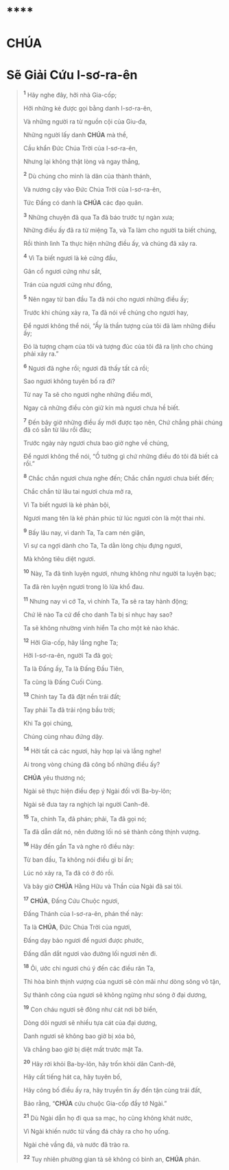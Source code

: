 #

# \*\*\*\*

# CHÚA

# Sẽ Giải Cứu I-sơ-ra-ên

> <sup><b>1</b></sup> Hãy nghe đây, hỡi nhà Gia-cốp;
>
> Hỡi những kẻ được gọi bằng danh I-sơ-ra-ên,
>
> Và những người ra từ nguồn cội của Giu-đa,
>
> Những người lấy danh **CHÚA** mà thề,
>
> Cầu khẩn Đức Chúa Trời của I-sơ-ra-ên,
>
> Nhưng lại không thật lòng và ngay thẳng,
>
> <sup><b>2</b></sup> Dù chúng cho mình là dân của thành thánh,
>
> Và nương cậy vào Đức Chúa Trời của I-sơ-ra-ên,
>
> Tức Đấng có danh là **CHÚA** các đạo quân.
>
> <sup><b>3</b></sup> Những chuyện đã qua Ta đã báo trước tự ngàn xưa;
>
> Những điều ấy đã ra từ miệng Ta, và Ta làm cho người ta biết chúng,
>
> Rồi thình lình Ta thực hiện những điều ấy, và chúng đã xảy ra.
>
> <sup><b>4</b></sup> Vì Ta biết ngươi là kẻ cứng đầu,
>
> Gân cổ ngươi cứng như sắt,
>
> Trán của ngươi cứng như đồng,
>
> <sup><b>5</b></sup> Nên ngay từ ban đầu Ta đã nói cho ngươi những điều ấy;
>
> Trước khi chúng xảy ra, Ta đã nói về chúng cho ngươi hay,
>
> Để ngươi không thể nói, “Ấy là thần tượng của tôi đã làm những điều ấy;
>
> Đó là tượng chạm của tôi và tượng đúc của tôi đã ra lịnh cho chúng phải xảy ra.”
>
> <sup><b>6</b></sup> Ngươi đã nghe rồi; ngươi đã thấy tất cả rồi;
>
> Sao ngươi không tuyên bố ra đi?
>
> Từ nay Ta sẽ cho ngươi nghe những điều mới,
>
> Ngay cả những điều còn giữ kín mà ngươi chưa hề biết.
>
> <sup><b>7</b></sup> Đến bây giờ những điều ấy mới được tạo nên, Chứ chẳng phải chúng đã có sẵn từ lâu rồi đâu;
>
> Trước ngày này ngươi chưa bao giờ nghe về chúng,
>
> Để ngươi không thể nói, “Ồ tưởng gì chứ những điều đó tôi đã biết cả rồi.”
>
> <sup><b>8</b></sup> Chắc chắn ngươi chưa nghe đến; Chắc chắn ngươi chưa biết đến;
>
> Chắc chắn từ lâu tai ngươi chưa mở ra,
>
> Vì Ta biết ngươi là kẻ phản bội,
>
> Ngươi mang tên là kẻ phản phúc từ lúc ngươi còn là một thai nhi.
>
> <sup><b>9</b></sup> Bấy lâu nay, vì danh Ta, Ta cam nén giận,
>
> Vì sự ca ngợi dành cho Ta, Ta dằn lòng chịu đựng ngươi,
>
> Mà không tiêu diệt ngươi.
>
> <sup><b>10</b></sup> Này, Ta đã tinh luyện ngươi, nhưng không như người ta luyện bạc;
>
> Ta đã rèn luyện ngươi trong lò lửa khổ đau.
>
> <sup><b>11</b></sup> Nhưng nay vì cớ Ta, vì chính Ta, Ta sẽ ra tay hành động;
>
> Chứ lẽ nào Ta cứ để cho danh Ta bị sỉ nhục hay sao?
>
> Ta sẽ không nhường vinh hiển Ta cho một kẻ nào khác.
>
> <sup><b>12</b></sup> Hỡi Gia-cốp, hãy lắng nghe Ta;
>
> Hỡi I-sơ-ra-ên, người Ta đã gọi;
>
> Ta là Đấng ấy, Ta là Đấng Đầu Tiên,
>
> Ta cũng là Đấng Cuối Cùng.
>
> <sup><b>13</b></sup> Chính tay Ta đã đặt nền trái đất;
>
> Tay phải Ta đã trải rộng bầu trời;
>
> Khi Ta gọi chúng,
>
> Chúng cùng nhau đứng dậy.
>
> <sup><b>14</b></sup> Hỡi tất cả các ngươi, hãy họp lại và lắng nghe!
>
> Ai trong vòng chúng đã công bố những điều ấy?
>
> **CHÚA** yêu thương nó;
>
> Ngài sẽ thực hiện điều đẹp ý Ngài đối với Ba-by-lôn;
>
> Ngài sẽ đưa tay ra nghịch lại người Canh-đê.
>
> <sup><b>15</b></sup> Ta, chính Ta, đã phán; phải, Ta đã gọi nó;
>
> Ta đã dẫn dắt nó, nên đường lối nó sẽ thành công thịnh vượng.
>
> <sup><b>16</b></sup> Hãy đến gần Ta và nghe rõ điều này:
>
> Từ ban đầu, Ta không nói điều gì bí ẩn;
>
> Lúc nó xảy ra, Ta đã có ở đó rồi.
>
> Và bây giờ **CHÚA** Hằng Hữu và Thần của Ngài đã sai tôi.
>
> <sup><b>17</b></sup> **CHÚA**, Đấng Cứu Chuộc ngươi,
>
> Đấng Thánh của I-sơ-ra-ên, phán thế này:
>
> Ta là **CHÚA**, Đức Chúa Trời của ngươi,
>
> Đấng dạy bảo ngươi để ngươi được phước,
>
> Đấng dẫn dắt ngươi vào đường lối ngươi nên đi.
>
> <sup><b>18</b></sup> Ôi, ước chi ngươi chú ý đến các điều răn Ta,
>
> Thì hòa bình thịnh vượng của ngươi sẽ còn mãi như dòng sông vô tận,
>
> Sự thành công của ngươi sẽ không ngừng như sóng ở đại dương,
>
> <sup><b>19</b></sup> Con cháu ngươi sẽ đông như cát nơi bờ biển,
>
> Dòng dõi ngươi sẽ nhiều tựa cát của đại dương,
>
> Danh ngươi sẽ không bao giờ bị xóa bỏ,
>
> Và chẳng bao giờ bị diệt mất trước mặt Ta.
>
> <sup><b>20</b></sup> Hãy rời khỏi Ba-by-lôn, hãy trốn khỏi dân Canh-đê,
>
> Hãy cất tiếng hát ca, hãy tuyên bố,
>
> Hãy công bố điều ấy ra, hãy truyền tin ấy đến tận cùng trái đất,
>
> Bảo rằng, “**CHÚA** cứu chuộc Gia-cốp đầy tớ Ngài.”
>
> <sup><b>21</b></sup> Dù Ngài dẫn họ đi qua sa mạc, họ cũng không khát nước,
>
> Vì Ngài khiến nước từ vầng đá chảy ra cho họ uống.
>
> Ngài chẻ vầng đá, và nước đã trào ra.
>
> <sup><b>22</b></sup> Tuy nhiên phường gian tà sẽ không có bình an, **CHÚA** phán.
